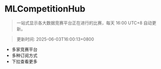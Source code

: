 # MLCompetitionHub

> 一站式显示各大数据竞赛平台正在进行的比赛，每天 16:00 UTC+8 自动更新。
  
> 更新时间: 2025-06-03T16:00:13+0800 

* 多家竞赛平台
* 多种订阅方式
* 下拉查看更多